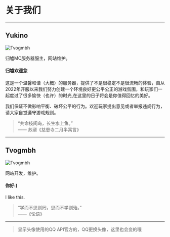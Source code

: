# 关于我们

---
## Yukino
![Tvogmbh](http://q2.qlogo.cn/headimg_dl?dst_uin=1956115334&spec=100)

归墟MC服务器服主，网站维护。

<h4>归墟欢迎您</h4>

这是一个温馨和谐（大概）的服务器，提供了不是很稳定不是很流畅的体验，自从2022年开服以来我们努力创建一个环境良好更公平公正的游戏氛围，和玩家们一起度过了很多愉快（也许）的时光,在这里的日子将会是你值得回忆的美好。

我们保证不做影响平衡、破坏公平的行为。欢迎玩家提出意见或者举报违规行为，请大家自觉遵守游戏规则。

>“共命枝间鸟，长生水上鱼。”<br>
> —— 苏颋《慈恩寺二月半寓言》
---
## Tvogmbh
![Tvogmbh](http://q2.qlogo.cn/headimg_dl?dst_uin=813388760&spec=100)

网站开发，维护。

<h4>你好:)</h4>

I like this.

> “学而不思则罔，思而不学则殆。”<br>
> ——《论语》
---

> 显示头像使用的QQ API官方的，QQ更换头像，这里也会变的哦